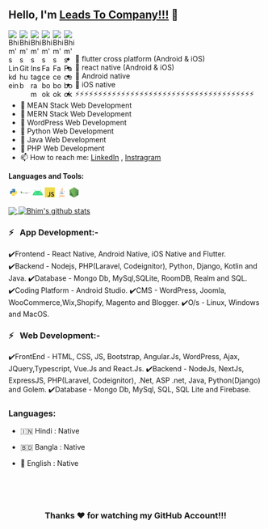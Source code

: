 
## Hello, I'm [Leads To Company!!!](https://www.leadstocompany.com) 👋


<a href="https://www.linkedin.com/company/90584459">
  <img align="left" alt="Bhim's Linkdein" width="22px" src="https://cdn.jsdelivr.net/npm/simple-icons@v3/icons/linkedin.svg" />
</a>
<a href="https://github.com/leadstocompany">
  <img align="left" alt="Bhim's Github" width="22px" src="https://cdn.jsdelivr.net/npm/simple-icons@v3/icons/github.svg" />
</a>
<a href="https://t.me/LeadsMedia">
  <img align="left" alt="Bhim's Instagram" width="22px" src="https://cdn.jsdelivr.net/npm/simple-icons@v3/icons/telegram.svg" />
</a>
<a href="https://wa.me/8296343757">
  <img align="left" alt="Bhim's Facebook" width="22px" src="https://cdn.jsdelivr.net/npm/simple-icons@v3/icons/whatsapp.svg" />
<a href="https://twitter.com/leadstocompany">
  <img align="left" alt="Bhim's Facebook" width="22px" src="https://cdn.jsdelivr.net/npm/simple-icons@v3/icons/twitter.svg" />
<a href="https://www.facebook.com/leadstocompany">
  <img align="left" alt="Bhim's Facebook" width="22px" src="https://cdn.jsdelivr.net/npm/simple-icons@v3/icons/facebook.svg" />
</a>


<br/>
<br/>


- 🌱 flutter cross platform (Android & iOS) 
- 🌱 react native (Android & iOS)
- 🌱 Android native
- 🌱 iOS native
- ⚡⚡⚡⚡⚡⚡⚡⚡⚡⚡⚡⚡⚡⚡⚡⚡⚡⚡⚡⚡⚡⚡⚡⚡⚡⚡⚡⚡⚡⚡⚡⚡⚡⚡⚡⚡⚡⚡⚡
- 💬 MEAN Stack Web Development
- 💬 MERN Stack Web Development
- 💬 WordPress Web Development
- 💬 Python Web Development
- 💬 Java Web Development
- 💬 PHP Web Development
- 📫 How to reach me: [LinkedIn](https://www.linkedin.com/company/90584459) , [Instragram](https://wa.me/8296343757)


**Languages and Tools:**  

<code><img height="20" src="https://raw.githubusercontent.com/github/explore/80688e429a7d4ef2fca1e82350fe8e3517d3494d/topics/python/python.png"></code>
<code><img height="20" src="https://raw.githubusercontent.com/github/explore/80688e429a7d4ef2fca1e82350fe8e3517d3494d/topics/mongodb/mongodb.png"></code>
<code><img height="20" src="https://raw.githubusercontent.com/github/explore/80688e429a7d4ef2fca1e82350fe8e3517d3494d/topics/android/android.png"></code>
<code><img height="20" src="https://raw.githubusercontent.com/github/explore/80688e429a7d4ef2fca1e82350fe8e3517d3494d/topics/javascript/javascript.png"></code>
<code><img height="20" src="https://raw.githubusercontent.com/github/explore/80688e429a7d4ef2fca1e82350fe8e3517d3494d/topics/java/java.png"></code>
<code><img height="20" src="https://raw.githubusercontent.com/github/explore/80688e429a7d4ef2fca1e82350fe8e3517d3494d/topics/nodejs/nodejs.png"></code>    


<a href="https://github.com/iamBhim">
  <img align="center" src="https://github-readme-stats.vercel.app/api/top-langs/?username=leadstocompany&theme=dark&hide_langs_below=1" />
</a>
<a href="https://github.com/iamBhim">
 <img align="center" src="https://github-readme-stats.vercel.app/api?username=leadstocompany&show_icons=true&theme=dark&line_height=27" alt="Bhim's github stats"/>
</a>

<br />

### ⚡ &nbsp; App Development:-
✔️Frontend - React Native, Android Native, iOS Native and Flutter.
✔️Backend  - Nodejs, PHP(Laravel, Codeignitor), Python, Django, Kotlin and Java.
✔️Database - Mongo Db, MySql,SQLite, RoomDB, Realm and SQL.
✔️Coding Platform - Android Studio.
✔️CMS - WordPress, Joomla, WooCommerce,Wix,Shopify, Magento and Blogger.
✔️O/s - Linux, Windows and MacOS.
<br />

### ⚡ &nbsp; Web Development:-
✔️FrontEnd - HTML, CSS, JS, Bootstrap, Angular.Js, WordPress, Ajax, JQuery,Typescript, Vue.Js and React.Js.
✔️Backend  - NodeJs, NextJs, ExpressJS, PHP(Laravel, Codeignitor), .Net, ASP .net, Java, Python(Django) and Golem.
✔️Database - Mongo Db, MySql, SQL, SQL Lite and Firebase.
<br />

### Languages:

- 🇮🇳 Hindi : Native
- 🇧🇩 Bangla : Native
- 🏴󠁧󠁢󠁥󠁮󠁧󠁿 English : Native

  <br />

<br />

<div align="center">

### Thanks ❤️ for watching my GitHub Account!!!

</div>

